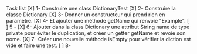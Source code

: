 Task list
[X] 1- Construire une class DictionaryTest
[X] 2- Construire la classe Dictionary
[X] 3- Donner un constructeur qui prend rien en paramètre.
[X] 4- Et ajouter une méthode getName qui renvoie "Example".
[ ] 5 - 
[X] 6- Ajouter dans la class Dictionary une attribut String name de type private pour éviter le duplication,
       et créer un getter getName et revoie son nome.
[X] 7- Créer une nouvelle méthode isEmpty pour vérifier la diction est vide et faire une test.
[ ] 8-